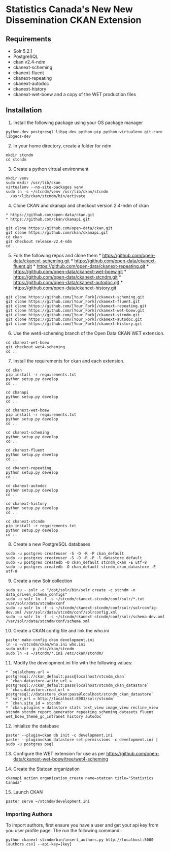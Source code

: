 # Statistics Canada's New New Dissemination CKAN Extension

## Requirements

* Solr 5.2.1
* PostgreSQL
* ckan v2.4-ndm
* ckanext-scheming
* ckanext-fluent
* ckanext-repeating
* ckanext-autodoc
* ckanext-history
* ckanext-wet-boew and a copy of the WET production files

## Installation

  1. Install the following package using your OS package manager

  ```
  python-dev postgresql libpq-dev python-pip python-virtualenv git-core libgeos-dev
  ```

  2. In your home directory, create a folder for ndm

  ```
  mkdir stcndm
  cd stcndm
  ```

  3. Create a python virtual environment

  ```
  mkdir venv
  sudo mkdir /usr/lib/ckan
  virtualenv --no-site-packages venv
  sudo ln -s ~/stcndm/venv /usr/lib/ckan/stcndm
  . /usr/lib/ckan/stcndm/bin/activate
  ```

  4. Clone CKAN and ckanapi and checkout version 2.4-ndm of ckan

    * https://github.com/open-data/ckan.git
    * https://github.com/ckan/ckanapi.git

  ```
  git clone https://github.com/open-data/ckan.git
  git clone https://github.com/ckan/ckanapi.git
  cd ckan
  git checkout release-v2.4-ndm
  cd ..
  ```

  5. Fork the following repos and clone them
    *  https://github.com/open-data/ckanext-scheming.git
    *  https://github.com/open-data/ckanext-fluent.git
    *  https://github.com/open-data/ckanext-repeating.git
    *  https://github.com/open-data/ckanext-wet-boew.git
    *  https://github.com/open-data/ckanext-stcndm.git
    *  https://github.com/open-data/ckanext-autodoc.git
    *  https://github.com/open-data/ckanext-history.git

  ```
  git clone https://github.com/[Your_Fork]/ckanext-scheming.git
  git clone https://github.com/[Your_Fork]/ckanext-fluent.git
  git clone https://github.com/[Your_Fork]/ckanext-repeating.git
  git clone https://github.com/[Your_Fork]/ckanext-wet-boew.git
  git clone https://github.com/[Your_Fork]/ckanext-stcndm.git
  git clone https://github.com/[Your_Fork]/ckanext-autodoc.git
  git clone https://github.com/[Your_Fork]/ckanext-history.git
  ```

  6. Use the wet4-scheming branch of the Open Data CKAN WET extension.

  ```
  cd ckanext-wet-boew
  git checkout wet4-scheming
  cd ..
  ```

  7. Install the requirements for ckan and each extension.

  ```
  cd ckan
  pip install -r requirements.txt
  python setup.py develop
  cd ..

  cd ckanapi
  python setup.py develop
  cd ..

  cd ckanext-wet-boew
  pip install -r requirements.txt
  python setup.py develop
  cd ..

  cd ckanext-scheming
  python setup.py develop
  cd ..

  cd ckanext-fluent
  python setup.py develop
  cd ..

  cd ckanext-repeating
  python setup.py develop
  cd ..

  cd ckanext-autodoc
  python setup.py develop
  cd ..

  cd ckanext-history
  python setup.py develop
  cd ..

  cd ckanext-stcndm
  pip install -r requirements.txt
  python setup.py develop
  cd ..
  ```

  8. Create a new PostgreSQL databases

  ```
  sudo -u postgres createuser -S -D -R -P ckan_default
  sudo -u postgres createuser -S -D -R -P -l datastore_default
  sudo -u postgres createdb -O ckan_default stcndm_ckan -E utf-8
  sudo -u postgres createdb -O ckan_default stcndm_ckan_datastore -E utf-8
  ```

  9. Create a new Solr collection

  ```
  sudo su - solr -c "/opt/solr/bin/solr create -c stcndm -n data_driven_schema_configs"
  sudo -u solr ln -f -s ~/stcndm/ckanext-stcndm/conf/solr/*.txt /var/solr/data/stcndm/conf
  sudo -u solr ln -f -s ~/stcndm/ckanext-stcndm/conf/solr/solrconfig-dev.xml /var/solr/data/stcndm/conf/solrconfig.xml
  sudo -u solr ln -f -s ~/stcndm/ckanext-stcndm/conf/solr/schema-dev.xml /var/solr/data/stcndm/conf/schema.xml
  ```

  10. Create a CKAN config file and link the who.ini

  ```
  paster make-config ckan development.ini
  ln -s ~/stcndm/ckan/who.ini who.ini
  sudo mkdir -p /etc/ckan/stcndm
  sudo ln -s ~/stcndm/*.ini /etc/ckan/stcndm/
  ```

  11. Modify the development.ini file with the following values:

    * `sqlalchemy.url = postgresql://ckan_default:pass@localhost/stcndm_ckan`
    * `ckan.datastore.write_url = postgresql://ckan_default:pass@localhost/stcndm_ckan_datastore`
    * `ckan.datastore.read_url = postgresql://datastore_ckan:pass@localhost/stcndm_ckan_datastore`
    * `solr_url = http://localhost:8983/solr/stcndm`
    * `ckan.site_id = stcndm`
    * `ckan.plugins = datastore stats text_view image_view recline_view
    stcndm stcndm_report_generator repeating scheming_datasets fluent
    wet_boew_theme_gc_intranet history autodoc`

  12. Initialize the database

  ```
  paster --plugin=ckan db init -c development.ini
  paster --plugin=ckan datastore set-permissions -c development.ini | sudo -u postgres psql
  ```

  13. Configure the WET extension for use as per https://github.com/open-data/ckanext-wet-boew/tree/wet4-scheming

  14. Create the Statcan organization

  ```
  ckanapi action organization_create name=statcan title="Statistics Canada"
  ```

  15. Launch CKAN

  ```
  paster serve ~/stcndm/development.ini
  ```

  ### Importing Authors

  To import authors, first ensure you have a user and get yout api key from you user profile page. The run the following command:

  ```
  python ckanext-stcndm/bin/insert_authors.py http://localhost:5000 [authors.csv] --api-key=[key]
  ```
